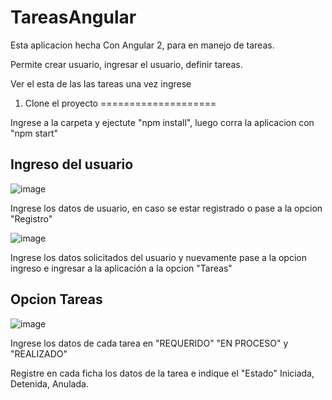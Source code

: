 # TareasAngular

Esta aplicacion hecha Con Angular 2, para en manejo de tareas.

Permite crear usuario, ingresar el usuario, definir tareas.

Ver el esta de las las tareas una vez ingrese 

1. Clone el proyecto
====================

Ingrese a la carpeta y ejectute "npm install", luego corra la aplicacion con "npm start"

## Ingreso del usuario

![image](https://user-images.githubusercontent.com/45112986/129126119-ba15a33e-d659-4dfc-bf23-70559069672d.png)

Ingrese los datos de usuario, en caso se estar registrado o pase a la opcion "Registro"

![image](https://user-images.githubusercontent.com/45112986/129126173-81303bd2-3bfb-4987-ba2d-bd3c42f5c158.png)

Ingrese los datos solicitados del usuario y nuevamente pase a la opcion ingreso e ingresar a la aplicación a la opcion "Tareas"

## Opcion Tareas

![image](https://user-images.githubusercontent.com/45112986/129126343-5dc747f6-2010-4c9b-8c67-b574e6678441.png)

Ingrese los datos de cada tarea en "REQUERIDO" "EN PROCESO" y "REALIZADO"

Registre en cada ficha los datos de la tarea e indique el "Estado" Iniciada, Detenida, Anulada.


